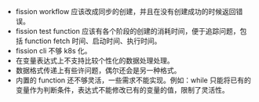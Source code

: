 - fission workflow 应该改成同步的创建，并且在没有创建成功的时候返回错误。
- fission test function 应该有各个阶段的创建的消耗时间，便于追踪问题，包括 function fetch 时间、启动时间、执行时间。
- fission cli 不够 k8s 化。
- 在变量表达式上不支持比较个性化的数据处理处理。
- 数据格式传递上有些许问题，偶尔还会是另一种格式。
- 内置的 function 还不够灵活，一些需求不能实现。例如：while 只能将已有的变量作为判断条件，表达式不能修改已有的变量的值，限制了灵活性。
